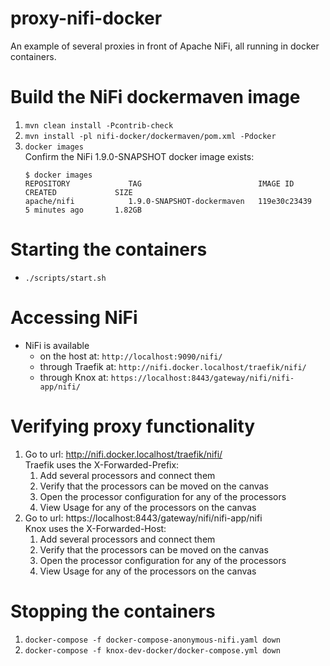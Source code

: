 # proxy-nifi-docker
An example of several proxies in front of Apache NiFi, all running in docker containers.

# Build the NiFi dockermaven image
1. `mvn clean install -Pcontrib-check`
1. `mvn install -pl nifi-docker/dockermaven/pom.xml -Pdocker`  
1. `docker images`  
  Confirm the NiFi 1.9.0-SNAPSHOT docker image exists:
    ```
    $ docker images
    REPOSITORY             TAG                          IMAGE ID            CREATED             SIZE
    apache/nifi            1.9.0-SNAPSHOT-dockermaven   119e30c23439        5 minutes ago       1.82GB
    ```
# Starting the containers
- `./scripts/start.sh`

# Accessing NiFi
- NiFi is available
  - on the host at: `http://localhost:9090/nifi/`
  - through Traefik at: `http://nifi.docker.localhost/traefik/nifi/`
  - through Knox at: `https://localhost:8443/gateway/nifi/nifi-app/nifi/`

# Verifying proxy functionality
1. Go to url: http://nifi.docker.localhost/traefik/nifi/  
  Traefik uses the X-Forwarded-Prefix:
    1. Add several processors and connect them
    1. Verify that the processors can be moved on the canvas
    1. Open the processor configuration for any of the processors
    1. View Usage for any of the processors on the canvas
1. Go to url: https://localhost:8443/gateway/nifi/nifi-app/nifi  
  Knox uses the X-Forwarded-Host:
    1. Add several processors and connect them
    1. Verify that the processors can be moved on the canvas
    1. Open the processor configuration for any of the processors
    1. View Usage for any of the processors on the canvas

# Stopping the containers
1. `docker-compose -f docker-compose-anonymous-nifi.yaml down`
1. `docker-compose -f knox-dev-docker/docker-compose.yml down`
